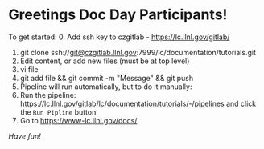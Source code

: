 
Greetings Doc Day Participants!
===============================

To get started:
0. Add ssh key to czgitlab - https://lc.llnl.gov/gitlab/
1. git clone ssh://git@czgitlab.llnl.gov:7999/lc/documentation/tutorials.git
2. Edit content, or add new files (must be at top level)
  1. vi file
  2. git add file && git commit -m "Message" && git push
3. Pipeline will run automatically, but to do it manually:
  1. Run the pipeline: https://lc.llnl.gov/gitlab/lc/documentation/tutorials/-/pipelines and click the `Run Pipline` button
4. Go to https://www-lc.llnl.gov/docs/

*Have fun!*
